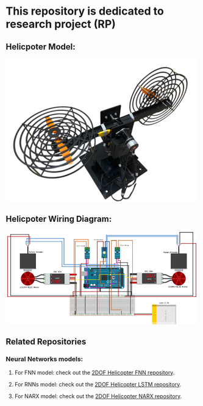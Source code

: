 # This repository is dedicated to research project (RP)

## Helicpoter Model:

<img src="./Images/Helicopter_Model.JPG" alt="Raptor2" width="600">

## Helicpoter Wiring Diagram:

<img src="./Images/Wiring_diagram.png" alt="Raptor2" width="700">

## Related Repositories

### Neural Networks models:

1) For FNN model: check out the [2DOF Helicopter FNN repository](https://github.com/Ahmed-Magdi1/2DOF-Helicopter-FNN.git).

2) For RNNs model: check out the [2DOF Helicopter LSTM repository](https://github.com/Ahmed-Magdi1/2DOF-Helicopter-LSTM.git).

3) For NARX model: check out the [2DOF Helicopter NARX repository](https://github.com/Ahmed-Magdi1/2DOF-Helicopter-NARX.git).
